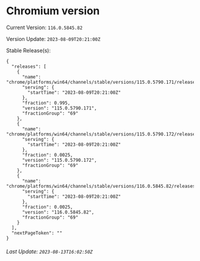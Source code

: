 # Chromium version

Current Version: `116.0.5845.82`

Version Update: `2023-08-09T20:21:00Z`

Stable Release(s):
```
{
  "releases": [
    {
      "name": "chrome/platforms/win64/channels/stable/versions/115.0.5790.171/releases/1691612460",
      "serving": {
        "startTime": "2023-08-09T20:21:00Z"
      },
      "fraction": 0.995,
      "version": "115.0.5790.171",
      "fractionGroup": "69"
    },
    {
      "name": "chrome/platforms/win64/channels/stable/versions/115.0.5790.172/releases/1691612460",
      "serving": {
        "startTime": "2023-08-09T20:21:00Z"
      },
      "fraction": 0.0025,
      "version": "115.0.5790.172",
      "fractionGroup": "69"
    },
    {
      "name": "chrome/platforms/win64/channels/stable/versions/116.0.5845.82/releases/1691612460",
      "serving": {
        "startTime": "2023-08-09T20:21:00Z"
      },
      "fraction": 0.0025,
      "version": "116.0.5845.82",
      "fractionGroup": "69"
    }
  ],
  "nextPageToken": ""
}
```

###### Last Update: `2023-08-13T16:02:50Z`
        